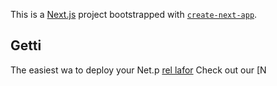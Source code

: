 This is a [Next.js](https://nextjs.org/) project bootstrapped with [`create-next-app`](https://github.com/vercel/next.js/tree/canary/packages/create-next-app).
## Getti
The easiest wa to deploy your Net.p [rel lafor](hts://verc.co/nw?um_medum=defauttmplaefil=t.jtmre=craa=ae-pe) 
Check out our [N
